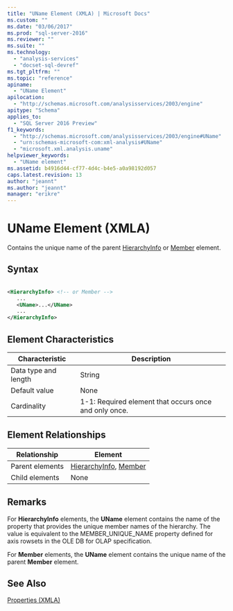```yaml
---
title: "UName Element (XMLA) | Microsoft Docs"
ms.custom: ""
ms.date: "03/06/2017"
ms.prod: "sql-server-2016"
ms.reviewer: ""
ms.suite: ""
ms.technology: 
  - "analysis-services"
  - "docset-sql-devref"
ms.tgt_pltfrm: ""
ms.topic: "reference"
apiname: 
  - "UName Element"
apilocation: 
  - "http://schemas.microsoft.com/analysisservices/2003/engine"
apitype: "Schema"
applies_to: 
  - "SQL Server 2016 Preview"
f1_keywords: 
  - "http://schemas.microsoft.com/analysisservices/2003/engine#UName"
  - "urn:schemas-microsoft-com:xml-analysis#UName"
  - "microsoft.xml.analysis.uname"
helpviewer_keywords: 
  - "UName element"
ms.assetid: b4916d44-cf77-4d4c-b4e5-a0a98192d057
caps.latest.revision: 13
author: "jeannt"
ms.author: "jeannt"
manager: "erikre"
---
```

# UName Element (XMLA)
  Contains the unique name of the parent [HierarchyInfo](../../../analysis-services/xmla/xml-elements-properties/hierarchyinfo-element-xmla.md) or [Member](../../../analysis-services/xmla/xml-elements-properties/member-element-xmla.md) element.  
  
## Syntax  
  
```xml  
  
<HierarchyInfo> <!-- or Member -->  
   ...  
   <UName>...</UName>  
   ...  
</HierarchyInfo>  
```  
  
## Element Characteristics  
  
|Characteristic|Description|  
|--------------------|-----------------|  
|Data type and length|String|  
|Default value|None|  
|Cardinality|1-1: Required element that occurs once and only once.|  
  
## Element Relationships  
  
|Relationship|Element|  
|------------------|-------------|  
|Parent elements|[HierarchyInfo](../../../analysis-services/xmla/xml-elements-properties/hierarchyinfo-element-xmla.md), [Member](../../../analysis-services/xmla/xml-elements-properties/member-element-xmla.md)|  
|Child elements|None|  
  
## Remarks  
 For **HierarchyInfo** elements, the **UName** element contains the name of the property that provides the unique member names of the hierarchy. The value is equivalent to the MEMBER_UNIQUE_NAME property defined for axis rowsets in the OLE DB for OLAP specification.  
  
 For **Member** elements, the **UName** element contains the unique name of the parent **Member** element.  
  
## See Also  
 [Properties &#40;XMLA&#41;](../../../analysis-services/xmla/xml-elements-properties/xml-elements-properties.md)  
  
  